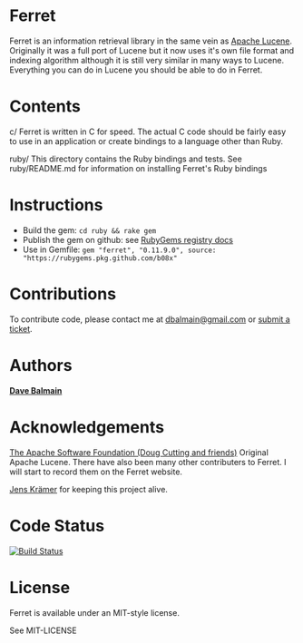 Ferret
=======

Ferret is an information retrieval library in the same vein as [Apache Lucene][1].
Originally it was a full port of Lucene but it now uses it's own file format
and indexing algorithm although it is still very similar in many ways to
Lucene. Everything you can do in Lucene you should be able to do in Ferret.

Contents
=========

c/
    Ferret is written in C for speed. The actual C code should be fairly easy
    to use in an application or create bindings to a language other than Ruby.

ruby/
    This directory contains the Ruby bindings and tests. See ruby/README.md for
    information on installing Ferret's Ruby bindings

Instructions
============

* Build the gem: `cd ruby && rake gem`
* Publish the gem on github: see [RubyGems registry docs](https://docs.github.com/en/packages/working-with-a-github-packages-registry/working-with-the-rubygems-registry)
* Use in Gemfile: `gem "ferret", "0.11.9.0", source: "https://rubygems.pkg.github.com/b08x"`

Contributions
=============

To contribute code, please contact me at <dbalmain@gmail.com> or [submit
a ticket][2].

Authors
========

[<b>Dave Balmain</b>](dbalmain@gmail.com)

Acknowledgements
=================

[The Apache Software Foundation (Doug Cutting and friends)][1] Original Apache
Lucene. There have also been many other contributers to Ferret. I will start
to record them on the Ferret website.

[Jens Krämer][3] for keeping this project alive.

Code Status
===========

[![Build Status](https://travis-ci.org/dbalmain/ferret.svg?branch=master)](https://travis-ci.org/dbalmain/ferret)

License
========

Ferret is available under an MIT-style license.

See MIT-LICENSE

[1]: (http://lucene.apache.org/core/)
[2]: https://github.com/dbalmain/ferret/issues
[3]: https://github.com/jkraemer/
